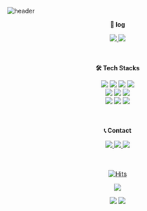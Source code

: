 ![header](https://capsule-render.vercel.app/api?type=waving&color=timeGradient&text=Welcome%20to%20Yujin's%20GitHub%20👋&animation=twinkling&fontSize=35&fontAlignY=40&fontAlign=70&height=250)

<div align=center>  
  <p><b>📝 log</b></p>
  <a href="https://codingrecord2209.tistory.com/">
    <img src="https://img.shields.io/badge/Tistory-FF8800?style=for-the-badge&logo=Tistory&logoColor=white">
  </a>
  <a href="https://dog-tempo-808.notion.site/4119fc67d34f4427aa95e6de0b95293a?pvs=4">
    <img src="https://img.shields.io/badge/notion-000000?style=for-the-badge&logo=notion&logoColor=white">
  </a>
</div> 
<br><br>

<div align=center>    
  <p><b>🛠 Tech Stacks</b></p>
  <div>
    <img src="https://img.shields.io/badge/html5-E34F26?style=for-the-badge&logo=html5&logoColor=white">
    <img src="https://img.shields.io/badge/css3-1572B6?style=for-the-badge&logo=css3&logoColor=white">
    <img src="https://img.shields.io/badge/javascript-F7DF1E?style=for-the-badge&logo=javascript&logoColor=white">
    <img src="https://img.shields.io/badge/bootstrap-7952B3?style=for-the-badge&logo=bootstrap&logoColor=white">
  </div>
  
  <div>
    <img src="https://img.shields.io/badge/c-A8B9CC?style=for-the-badge&logo=c&logoColor=white">
    <img src="https://img.shields.io/badge/cplusplus-00599C?style=for-the-badge&logo=cplusplus&logoColor=white">
    <img src="https://img.shields.io/badge/python-3776AB?style=for-the-badge&logo=python&logoColor=white">
  </div>
  
  <div>
    <img src="https://img.shields.io/badge/django-092E20?style=for-the-badge&logo=django&logoColor=white">
    <img src="https://img.shields.io/badge/mysql-4479A1?style=for-the-badge&logo=mysql&logoColor=white">
    <img src="https://img.shields.io/badge/amazonaws-FF9900?style=for-the-badge&logo=amazonaws&logoColor=white">
  </div>
</div>  
<br><br>

<div align=center>    
  <p><b>📞 Contact</b></p>

  <div>
    <a href="mailto:211dbwls@naver.com">
      <img src="https://img.shields.io/badge/naver-03C75A?style=for-the-badge&logo=naver&logoColor=white">
    </a>
    <a href="https://www.instagram.com/ujinlee11/">
      <img src="https://img.shields.io/badge/instagram-E4405F?style=for-the-badge&logo=instagram&logoColor=white">
    </a>
    <a href="https://generous-jean-record-211124ing.tistory.com/">
      <img src="https://img.shields.io/badge/Tistory-FF8800?style=for-the-badge&logo=Tistory&logoColor=white">
    </a>
  </div>
</div>
<br><br>

<div align=center>
  
  [![Hits](https://hits.seeyoufarm.com/api/count/incr/badge.svg?url=https%3A%2F%2Fgithub.com%2F211dbwls&count_bg=%23CCC5FF&title_bg=%23555555&icon=github.svg&icon_color=%23E7E7E7&title=hits&edge_flat=false)](https://hits.seeyoufarm.com)
  
</div>

<div align=center>  
  
  ![](http://github-profile-summary-cards.vercel.app/api/cards/profile-details?username=211dbwls&theme=default)

</div> 
<div align="center"> 
  
  ![](http://github-profile-summary-cards.vercel.app/api/cards/stats?username=211dbwls&theme=default) ![](http://github-profile-summary-cards.vercel.app/api/cards/repos-per-language?username=211dbwls&theme=default)

</div> 
<br><br>
